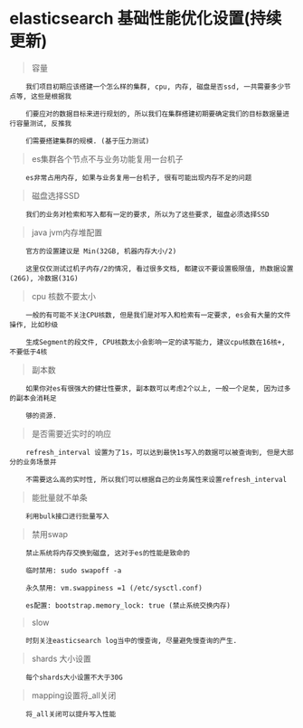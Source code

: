 # elasticsearch 基础性能优化设置(持续更新)

> 容量


        我们项目初期应该搭建一个怎么样的集群, cpu, 内存, 磁盘是否ssd, 一共需要多少节点等, 这些是根据我      

        们要应对的数据目标来进行规划的, 所以我们在集群搭建初期要确定我们的目标数据量进行容量测试, 反推我

        们需要搭建集群的规模. (基于压力测试)


> es集群各个节点不与业务功能复用一台机子


        es非常占用内存, 如果与业务复用一台机子, 很有可能出现内存不足的问题

> 磁盘选择SSD

        我们的业务对检索和写入都有一定的要求, 所以为了这些要求, 磁盘必须选择SSD

> java jvm内存堆配置

        官方的设置建议是 Min(32GB, 机器内存大小/2)

        这里仅仅测试过机子内存/2的情况, 看过很多文档, 都建议不要设置极限值, 热数据设置(26G), 冷数据(31G)

> cpu 核数不要太小

        一般的有可能不关注CPU核数, 但是我们是对写入和检索有一定要求, es会有大量的文件操作, 比如秒级
        
        生成Segment的段文件, CPU核数太小会影响一定的读写能力, 建议cpu核数在16核+, 不要低于4核

> 副本数

        如果你对es有很强大的健壮性要求, 副本数可以考虑2个以上, 一般一个足矣, 因为过多的副本会消耗足
        
        够的资源.

> 是否需要近实时的响应

        refresh_interval 设置为了1s，可以达到最快1s写入的数据可以被查询到, 但是大部分的业务场景并
        
        不需要这么高的实时性, 所以我们可以根据自己的业务属性来设置refresh_interval

> 能批量就不单条

        利用bulk接口进行批量写入

> 禁用swap

        禁止系统将内存交换到磁盘, 这对于es的性能是致命的

        临时禁用: sudo swapoff -a

        永久禁用: vm.swappiness =1 (/etc/sysctl.conf)

        es配置: bootstrap.memory_lock: true (禁止系统交换内存)

> slow 

        时刻关注easticsearch log当中的慢查询, 尽量避免慢查询的产生.

> shards 大小设置

        每个shards大小设置不大于30G

> mapping设置将_all关闭

        将_all关闭可以提升写入性能
